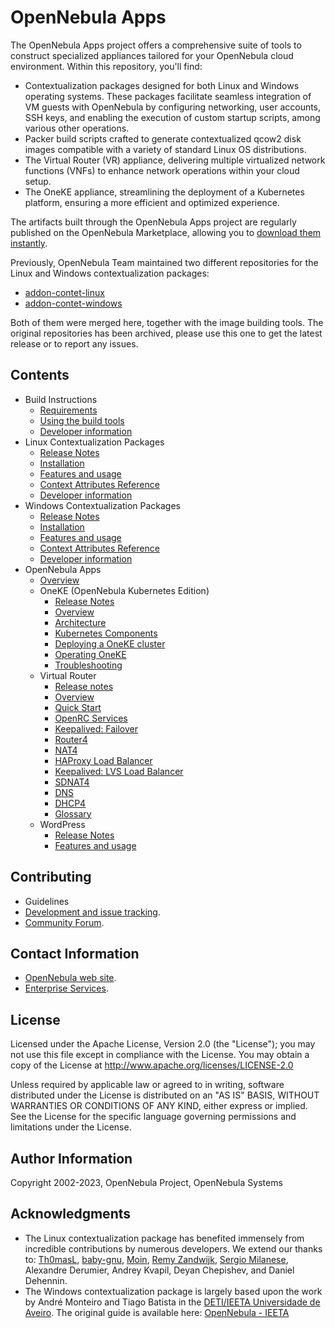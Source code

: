 # OpenNebula Apps

The OpenNebula Apps project offers a comprehensive suite of tools to construct specialized appliances tailored for your OpenNebula cloud environment. Within this repository, you'll find:

* Contextualization packages designed for both Linux and Windows operating systems. These packages facilitate seamless integration of VM guests with OpenNebula by configuring networking, user accounts, SSH keys, and enabling the execution of custom startup scripts, among various other operations.
* Packer build scripts crafted to generate contextualized qcow2 disk images compatible with a variety of standard Linux OS distributions.
* The Virtual Router (VR) appliance, delivering multiple virtualized network functions (VNFs) to enhance network operations within your cloud setup.
* The OneKE appliance, streamlining the deployment of a Kubernetes platform, ensuring a more efficient and optimized experience.

The artifacts built through the OpenNebula Apps project are regularly published on the OpenNebula Marketplace, allowing you to [download them instantly](https://marketplace.opennebula.io/).

Previously, OpenNebula Team maintained two different repositories for the Linux and Windows contextualization packages:
* [addon-contet-linux](https://github.com/OpenNebula/addon-context-linux)
* [addon-contet-windows](https://github.com/OpenNebula/addon-context-windows)

Both of them were merged here, together with the image building tools. The original repositories has been archived, please use this one to get the latest release or to report any issues.

## Contents

* Build Instructions
  * [Requirements](../../wiki/tool_reqs)
  * [Using the build tools](../../wiki/tool_use)
  * [Developer information](../../wiki/tool_dev)
* Linux Contextualization Packages
  * [Release Notes](../../wiki/linux_release)
  * [Installation](../../wiki/linux_installation)
  * [Features and usage](../../wiki/linux_feature)
  * [Context Attributes Reference](../../wiki/linux_ref)
  * [Developer information](../../wiki/linux_dev)
* Windows Contextualization Packages
  * [Release Notes](../../wiki/win_release)
  * [Installation](../../wiki/win_installation)
  * [Features and usage](../../wiki/win_feature)
  * [Context Attributes Reference](../../wiki/win_ref)
  * [Developer information](../../wiki/win_dev)
* OpenNebula Apps
  * [Overview](../../wiki/apps_intro)
  * OneKE (OpenNebula Kubernetes Edition)
    * [Release Notes](../../wiki/oneke_release)
    * [Overview](../../wiki/oneke_intro)
    * [Architecture](../../wiki/oneke_architecture)
    * [Kubernetes Components](../../wiki/oneke_components)
    * [Deploying a OneKE cluster](../../wiki/oneke_deploy)
    * [Operating OneKE](../../wiki/oneke_ops)
    * [Troubleshooting](../../wiki/oneke_troubleshoot)
  * Virtual Router
    * [Release notes](../../wiki/vr_release)
    * [Overview](../../wiki/vr_intro)
    * [Quick Start](../../wiki/vr_quick)
    * [OpenRC Services](../../wiki/vr_services)
    * [Keepalived: Failover](../../wiki/vr_keepalive)
    * [Router4](../../wiki/vr_router4)
    * [NAT4](../../wiki/vr_nat4)
    * [HAProxy Load Balancer](../../wiki/vr_haproxy)
    * [Keepalived: LVS Load Balancer](../../wiki/vr_lvs)
    * [SDNAT4](../../wiki/vr_sdnat4)
    * [DNS](../../wiki/vr_dns)
    * [DHCP4](../../wiki/vr_dhcp4)
    * [Glossary](../../wiki/vr_glossary)
  * WordPress
    * [Release Notes](../../wiki/wp_release)
    * [Features and usage](../../wiki/wp_feature)

## Contributing

* Guidelines
* [Development and issue tracking](https://github.com/OpenNebula/one-apps/issues).
* [Community Forum](https://forum.opennebula.io).

## Contact Information

* [OpenNebula web site](https://opennebula.io).
* [Enterprise Services](https://opennebula.io/enterprise).

## License

Licensed under the Apache License, Version 2.0 (the "License"); you may not use this file except in compliance with the License. You may obtain a copy of the License at http://www.apache.org/licenses/LICENSE-2.0

Unless required by applicable law or agreed to in writing, software distributed under the License is distributed on an "AS IS" BASIS, WITHOUT WARRANTIES OR CONDITIONS OF ANY KIND, either express or implied. See the License for the specific language governing permissions and limitations under the License.

## Author Information

Copyright 2002-2023, OpenNebula Project, OpenNebula Systems

## Acknowledgments

* The Linux contextualization package has benefited immensely from incredible contributions by numerous developers. We extend our thanks to: [Th0masL](https://github.com/Th0masL), [baby-gnu](https://github.com/baby-gnu), [Moin](https://github.com/5u623l20), [Remy Zandwijk](https://github.com/rpmzandwijk), [Sergio Milanese](https://github.com/openmilanese), Alexandre Derumier, Andrey Kvapil, Deyan Chepishev, and Daniel Dehennin.
* The Windows contextualization package is largely based upon the work by André Monteiro and Tiago Batista in the [DETI/IEETA Universidade de Aveiro](http://www.ua.pt/). The original guide is available here: [OpenNebula - IEETA](http://wiki.ieeta.pt/wiki/index.php/OpenNebula)
